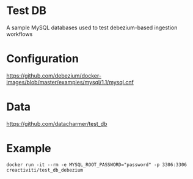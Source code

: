 # Test DB

A sample MySQL databases used to test debezium-based ingestion workflows

# Configuration

https://github.com/debezium/docker-images/blob/master/examples/mysql/1.1/mysql.cnf

# Data

https://github.com/datacharmer/test_db

# Example

```
docker run -it --rm -e MYSQL_ROOT_PASSWORD="password" -p 3306:3306 creactiviti/test_db_debezium
```
